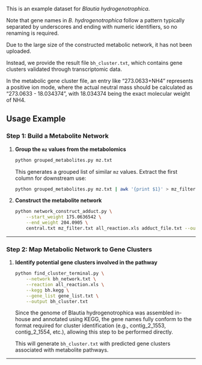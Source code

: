 This is an example dataset for *Blautia hydrogenotrophica*.

Note that gene names in *B. hydrogenotrophica* follow a pattern typically separated by underscores and ending with numeric identifiers, so no renaming is required.

Due to the large size of the constructed metabolic network, it has not been uploaded.

Instead, we provide the result file `bh_cluster.txt`, which contains gene clusters validated through transcriptomic data.

In the metabolic gene cluster file, an entry like “273.0633+NH4” represents a positive ion mode, where the actual neutral mass should be calculated as “273.0633 - 18.034374”, with 18.034374 being the exact molecular weight of NH4.

## Usage Example

### Step 1: Build a Metabolite Network 

1. **Group the `mz` values from the metabolomics**

   ```bash
   python grouped_metabolites.py mz.txt
   ```

   This generates a grouped list of similar `mz` values. Extract the first column for downstream use:

   ```bash
   python grouped_metabolites.py mz.txt | awk '{print $1}' > mz_filter.txt
   ```
2. **Construct the metabolite network**

   ```bash
   python network_construct_adduct.py \
       --start_weight 175.0636542 \
       --end_weight 204.0905 \
       central.txt mz_filter.txt all_reaction.xls adduct_file.txt --output bh_network.txt
   ```
---

### Step 2: Map Metabolic Network to Gene Clusters

1. **Identify potential gene clusters involved in the pathway**

   ```bash
   python find_cluster_terminal.py \
       --network bh_network.txt \
       --reaction all_reaction.xls \
       --kegg bh.kegg \
       --gene_list gene_list.txt \
       --output bh_cluster.txt
   ```
    Since the genome of Blautia hydrogenotrophica was assembled in-house and annotated using KEGG, the gene names fully conform to the format required for cluster      identification (e.g., contig_2_1553, contig_2_1554, etc.), allowing this step to be performed directly.
   
   This will generate `bh_cluster.txt` with predicted gene clusters associated with metabolite pathways.

---
